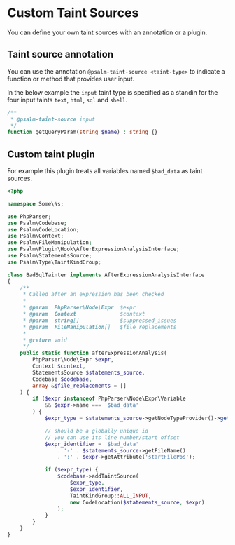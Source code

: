 # Custom Taint Sources

You can define your own taint sources with an annotation or a plugin.

## Taint source annotation

You can use the annotation `@psalm-taint-source <taint-type>` to indicate a function or method that provides user input.

In the below example the `input` taint type is specified as a standin for the four input taints `text`, `html`, `sql` and `shell`.

```php
/**
 * @psalm-taint-source input
 */
function getQueryParam(string $name) : string {}
```

## Custom taint plugin

For example this plugin treats all variables named `$bad_data` as taint sources.

```php
<?php

namespace Some\Ns;

use PhpParser;
use Psalm\Codebase;
use Psalm\CodeLocation;
use Psalm\Context;
use Psalm\FileManipulation;
use Psalm\Plugin\Hook\AfterExpressionAnalysisInterface;
use Psalm\StatementsSource;
use Psalm\Type\TaintKindGroup;

class BadSqlTainter implements AfterExpressionAnalysisInterface
{
    /**
     * Called after an expression has been checked
     *
     * @param  PhpParser\Node\Expr  $expr
     * @param  Context              $context
     * @param  string[]             $suppressed_issues
     * @param  FileManipulation[]   $file_replacements
     *
     * @return void
     */
    public static function afterExpressionAnalysis(
        PhpParser\Node\Expr $expr,
        Context $context,
        StatementsSource $statements_source,
        Codebase $codebase,
        array &$file_replacements = []
    ) {
        if ($expr instanceof PhpParser\Node\Expr\Variable
            && $expr->name === '$bad_data'
        ) {
            $expr_type = $statements_source->getNodeTypeProvider()->getType($expr);

            // should be a globally unique id
            // you can use its line number/start offset
            $expr_identifier = '$bad_data'
                . '-' . $statements_source->getFileName()
                . ':' . $expr->getAttribute('startFilePos');

            if ($expr_type) {
                $codebase->addTaintSource(
                    $expr_type,
                    $expr_identifier,
                    TaintKindGroup::ALL_INPUT,
                    new CodeLocation($statements_source, $expr)
                );
            }
        }
    }
}
```
